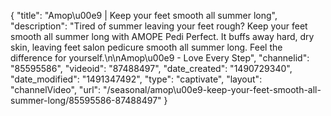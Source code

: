 {
    "title": "Amop\u00e9 | Keep your feet smooth all summer long",
    "description": "Tired of summer leaving your feet rough? Keep your feet smooth all summer long with AMOPE Pedi Perfect. It buffs away hard, dry skin, leaving feet salon pedicure smooth all summer long. Feel the difference for yourself.\n\nAmop\u00e9 - Love Every Step",
    "channelid": "85595586",
    "videoid": "87488497",
    "date_created": "1490729340",
    "date_modified": "1491347492",
    "type": "captivate",
    "layout": "channelVideo",
    "url": "\/seasonal\/amop\u00e9-keep-your-feet-smooth-all-summer-long\/85595586-87488497"
}
